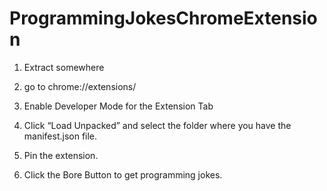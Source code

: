 # ProgrammingJokesChromeExtension

1. Extract somewhere

2. go to chrome://extensions/

3. Enable Developer Mode for the Extension Tab

4. Click “Load Unpacked” and select the folder where you have the manifest.json file.

5. Pin the extension.

6. Click the Bore Button to get programming jokes. 

